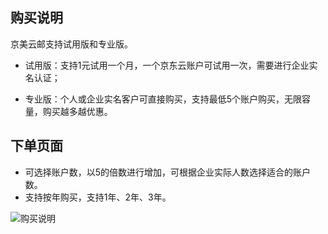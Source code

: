 ## 购买说明

京美云邮支持试用版和专业版。

- 试用版：支持1元试用一个月，一个京东云账户可试用一次，需要进行企业实名认证；

- 专业版：个人或企业实名客户可直接购买，支持最低5个账户购买，无限容量，购买越多越优惠。


## 下单页面

- 可选择账户数，以5的倍数进行增加，可根据企业实际人数选择适合的账户数。
- 支持按年购买，支持1年、2年、3年。

![购买说明](https://img1.jcloudcs.com/cn/image/jdcloud-mail/%E8%B4%AD%E4%B9%B0%E8%AF%B4%E6%98%8E.png)





